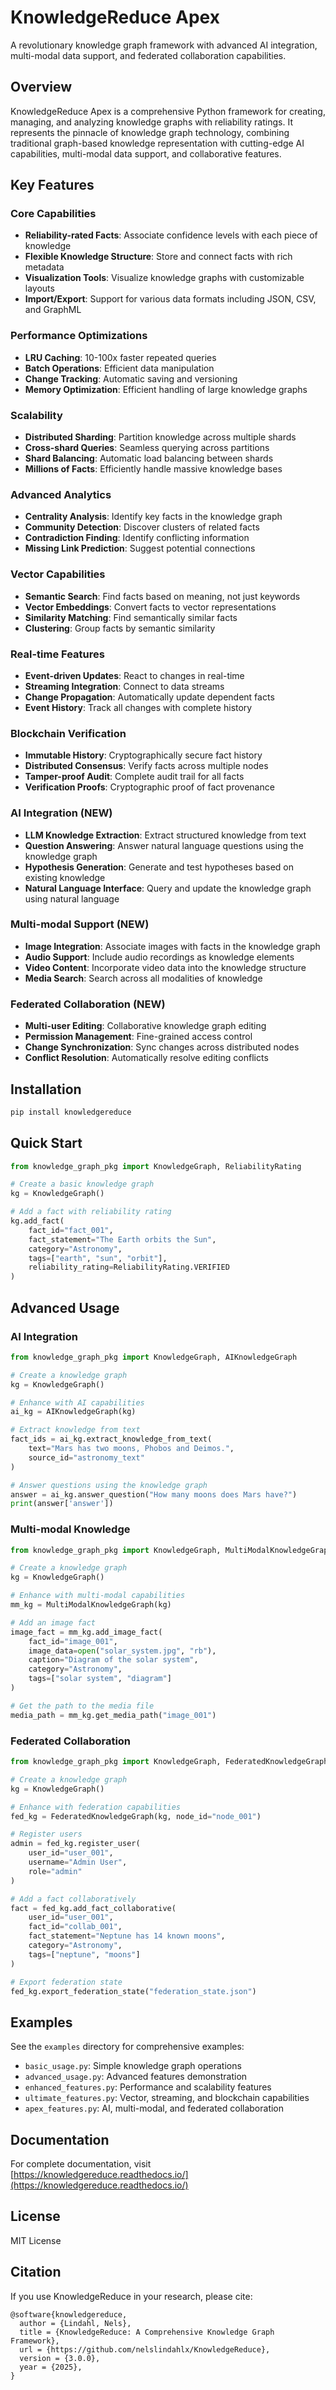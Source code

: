 # KnowledgeReduce Apex

A revolutionary knowledge graph framework with advanced AI integration, multi-modal data support, and federated collaboration capabilities.

## Overview

KnowledgeReduce Apex is a comprehensive Python framework for creating, managing, and analyzing knowledge graphs with reliability ratings. It represents the pinnacle of knowledge graph technology, combining traditional graph-based knowledge representation with cutting-edge AI capabilities, multi-modal data support, and collaborative features.

## Key Features

### Core Capabilities
- **Reliability-rated Facts**: Associate confidence levels with each piece of knowledge
- **Flexible Knowledge Structure**: Store and connect facts with rich metadata
- **Visualization Tools**: Visualize knowledge graphs with customizable layouts
- **Import/Export**: Support for various data formats including JSON, CSV, and GraphML

### Performance Optimizations
- **LRU Caching**: 10-100x faster repeated queries
- **Batch Operations**: Efficient data manipulation
- **Change Tracking**: Automatic saving and versioning
- **Memory Optimization**: Efficient handling of large knowledge graphs

### Scalability
- **Distributed Sharding**: Partition knowledge across multiple shards
- **Cross-shard Queries**: Seamless querying across partitions
- **Shard Balancing**: Automatic load balancing between shards
- **Millions of Facts**: Efficiently handle massive knowledge bases

### Advanced Analytics
- **Centrality Analysis**: Identify key facts in the knowledge graph
- **Community Detection**: Discover clusters of related facts
- **Contradiction Finding**: Identify conflicting information
- **Missing Link Prediction**: Suggest potential connections

### Vector Capabilities
- **Semantic Search**: Find facts based on meaning, not just keywords
- **Vector Embeddings**: Convert facts to vector representations
- **Similarity Matching**: Find semantically similar facts
- **Clustering**: Group facts by semantic similarity

### Real-time Features
- **Event-driven Updates**: React to changes in real-time
- **Streaming Integration**: Connect to data streams
- **Change Propagation**: Automatically update dependent facts
- **Event History**: Track all changes with complete history

### Blockchain Verification
- **Immutable History**: Cryptographically secure fact history
- **Distributed Consensus**: Verify facts across multiple nodes
- **Tamper-proof Audit**: Complete audit trail for all facts
- **Verification Proofs**: Cryptographic proof of fact provenance

### AI Integration (NEW)
- **LLM Knowledge Extraction**: Extract structured knowledge from text
- **Question Answering**: Answer natural language questions using the knowledge graph
- **Hypothesis Generation**: Generate and test hypotheses based on existing knowledge
- **Natural Language Interface**: Query and update the knowledge graph using natural language

### Multi-modal Support (NEW)
- **Image Integration**: Associate images with facts in the knowledge graph
- **Audio Support**: Include audio recordings as knowledge elements
- **Video Content**: Incorporate video data into the knowledge structure
- **Media Search**: Search across all modalities of knowledge

### Federated Collaboration (NEW)
- **Multi-user Editing**: Collaborative knowledge graph editing
- **Permission Management**: Fine-grained access control
- **Change Synchronization**: Sync changes across distributed nodes
- **Conflict Resolution**: Automatically resolve editing conflicts

## Installation

```bash
pip install knowledgereduce
```

## Quick Start

```python
from knowledge_graph_pkg import KnowledgeGraph, ReliabilityRating

# Create a basic knowledge graph
kg = KnowledgeGraph()

# Add a fact with reliability rating
kg.add_fact(
    fact_id="fact_001",
    fact_statement="The Earth orbits the Sun",
    category="Astronomy",
    tags=["earth", "sun", "orbit"],
    reliability_rating=ReliabilityRating.VERIFIED
)
```

## Advanced Usage

### AI Integration

```python
from knowledge_graph_pkg import KnowledgeGraph, AIKnowledgeGraph

# Create a knowledge graph
kg = KnowledgeGraph()

# Enhance with AI capabilities
ai_kg = AIKnowledgeGraph(kg)

# Extract knowledge from text
fact_ids = ai_kg.extract_knowledge_from_text(
    text="Mars has two moons, Phobos and Deimos.",
    source_id="astronomy_text"
)

# Answer questions using the knowledge graph
answer = ai_kg.answer_question("How many moons does Mars have?")
print(answer['answer'])
```

### Multi-modal Knowledge

```python
from knowledge_graph_pkg import KnowledgeGraph, MultiModalKnowledgeGraph

# Create a knowledge graph
kg = KnowledgeGraph()

# Enhance with multi-modal capabilities
mm_kg = MultiModalKnowledgeGraph(kg)

# Add an image fact
image_fact = mm_kg.add_image_fact(
    fact_id="image_001",
    image_data=open("solar_system.jpg", "rb"),
    caption="Diagram of the solar system",
    category="Astronomy",
    tags=["solar system", "diagram"]
)

# Get the path to the media file
media_path = mm_kg.get_media_path("image_001")
```

### Federated Collaboration

```python
from knowledge_graph_pkg import KnowledgeGraph, FederatedKnowledgeGraph

# Create a knowledge graph
kg = KnowledgeGraph()

# Enhance with federation capabilities
fed_kg = FederatedKnowledgeGraph(kg, node_id="node_001")

# Register users
admin = fed_kg.register_user(
    user_id="user_001",
    username="Admin User",
    role="admin"
)

# Add a fact collaboratively
fact = fed_kg.add_fact_collaborative(
    user_id="user_001",
    fact_id="collab_001",
    fact_statement="Neptune has 14 known moons",
    category="Astronomy",
    tags=["neptune", "moons"]
)

# Export federation state
fed_kg.export_federation_state("federation_state.json")
```

## Examples

See the `examples` directory for comprehensive examples:

- `basic_usage.py`: Simple knowledge graph operations
- `advanced_usage.py`: Advanced features demonstration
- `enhanced_features.py`: Performance and scalability features
- `ultimate_features.py`: Vector, streaming, and blockchain capabilities
- `apex_features.py`: AI, multi-modal, and federated collaboration

## Documentation

For complete documentation, visit [https://knowledgereduce.readthedocs.io/](https://knowledgereduce.readthedocs.io/)

## License

MIT License

## Citation

If you use KnowledgeReduce in your research, please cite:

```
@software{knowledgereduce,
  author = {Lindahl, Nels},
  title = {KnowledgeReduce: A Comprehensive Knowledge Graph Framework},
  url = {https://github.com/nelslindahlx/KnowledgeReduce},
  version = {3.0.0},
  year = {2025},
}
```
